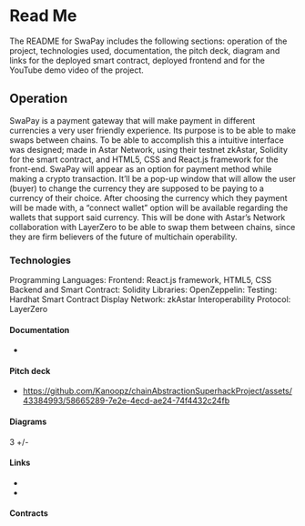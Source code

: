  # Read Me 
The README for SwaPay includes the following sections: operation of the project, technologies used, documentation, the pitch deck, diagram and links for the deployed smart contract, deployed frontend and for the YouTube demo video of the project.
 ## Operation 

SwaPay is a payment gateway that will make payment in different currencies a very user friendly experience. Its purpose is to be able to make swaps between chains. To be able to accomplish this a intuitive interface was designed; made in Astar Network, using their testnet zkAstar, Solidity for the smart contract, and HTML5, CSS and React.js framework for the front-end. SwaPay will appear as an option for payment method while making a crypto transaction. It’ll be a pop-up window that will allow the user (buyer) to change the currency they are supposed to be paying to a currency of their choice. After choosing the currency which they payment will be made with, a “connect wallet” option will be available regarding the wallets that support said currency. This will be done with Astar’s Network collaboration with LayerZero to be able to swap them between chains, since they are firm believers of the future of multichain operability.

### Technologies 

Programming Languages: 
Frontend: React.js framework, HTML5, CSS
Backend and Smart Contract: Solidity
Libraries: 
OpenZeppelin: Testing: Hardhat
Smart Contract Display Network: zkAstar 
Interoperability Protocol: LayerZero

#### Documentation

-

#### Pitch deck

- https://github.com/Kanoopz/chainAbstractionSuperhackProject/assets/43384993/58665289-7e2e-4ecd-ae24-74f4432c24fb

#### Diagrams
3 +/-


#### Links
- 
-
#### Contracts 
